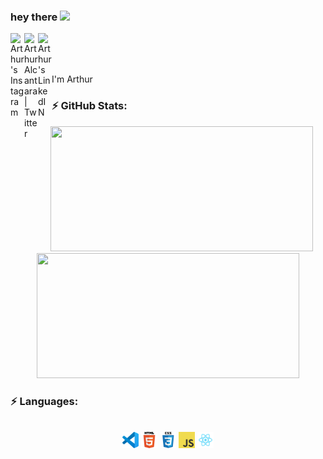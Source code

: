 ### hey there <img src="https://media.giphy.com/media/hvRJCLFzcasrR4ia7z/giphy.gif" width="25px">
<a href="https://www.instagram.com/alcantaratutu/">
  <img align="left" alt="Arthur's Instagram" width="22px" src="https://raw.githubusercontent.com/hussainweb/hussainweb/main/icons/instagram.png" />
</a>
<a href="https://twitter.com/Tutuezin08">
  <img align="left" alt="Arthur Alcantara| Twitter" width="22px" src="https://raw.githubusercontent.com/peterthehan/peterthehan/master/assets/twitter.svg" />
</a>
<a href="https://www.linkedin.com/in/arthur-alcantara-95b7b0224/">
  <img align="left" alt="Arthur's LinkedIN" width="22px" src="https://raw.githubusercontent.com/peterthehan/peterthehan/master/assets/linkedin.svg" />
</a>

<br />
<br />
<br />


I'm Arthur

### :zap: GitHub Stats:

<div align="center">
<a href="https://github.com/Tutuezin">
<img height="200px" width="420px" src="https://github-readme-stats.vercel.app/api?username=Tutuezin&show_icons=true&theme=midnight-purple&include_all_commits=true&count_private=true"/>
<img height="200px" width="420px" src="https://github-readme-stats.vercel.app/api/top-langs/?username=Tutuezin&layout=compact&langs_count=7&theme=midnight-purple"/>
  </a>
<!--   <img height="150em" src="https://github-readme-stats.vercel.app/api/wakatime?username=Tutuezin"/> -->

</div>





### :zap: Languages:
<div style="display: inline_block" align="center"><br>
<img align="center" alt="Visual Studio Code" width="26px" src="https://raw.githubusercontent.com/github/explore/80688e429a7d4ef2fca1e82350fe8e3517d3494d/topics/visual-studio-code/visual-studio-code.png" />
<img align="center" alt="HTML5" width="26px" src="https://raw.githubusercontent.com/github/explore/80688e429a7d4ef2fca1e82350fe8e3517d3494d/topics/html/html.png" />
<img align="center" alt="CSS3" width="26px" src="https://raw.githubusercontent.com/github/explore/80688e429a7d4ef2fca1e82350fe8e3517d3494d/topics/css/css.png" />
<img align="center" alt="JavaScript" width="26px" src="https://raw.githubusercontent.com/github/explore/80688e429a7d4ef2fca1e82350fe8e3517d3494d/topics/javascript/javascript.png" />
<img align="center" alt="React" width="26px" src="https://raw.githubusercontent.com/github/explore/80688e429a7d4ef2fca1e82350fe8e3517d3494d/topics/react/react.png" />
</div>

##





